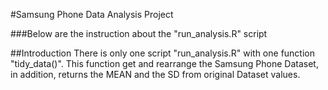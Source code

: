 #Samsung Phone Data Analysis Project

###Below are the instruction about the "run_analysis.R" script

##Introduction
There is only one script "run_analysis.R" with one function "tidy_data()". This function get and rearrange the Samsung Phone Dataset, in addition, returns the MEAN and the SD from original Dataset values.

